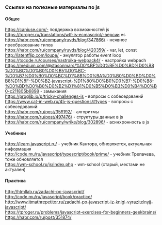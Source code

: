 ### Ссылки на полезные материалы по js

#### **Общее**
https://caniuse.com/- поддержка возможностей js<br>
https://tproger.ru/translations/wtf-is-ecmascript/-версии es<br>
https://habr.com/ru/company/ruvds/blog/347866/ - неявное преобразование типов<br>
https://habr.com/ru/company/ruvds/blog/420359/ - var, let, const<br>
http://latentflip.com/loupe/ - эмулятор работы event loop<br>
https://tocode.ru/courses/nastroika-webpack4/ - настройка webpach<br>
https://medium.com/@stasonmars/%D0%BF%D0%BE%D0%BD%D0%B8%D0%BC%D0%B0%D0%B5%D0%BC-%D0%B7%D0%B0%D0%BC%D1%8B%D0%BA%D0%B0%D0%BD%D0%B8%D1%8F-%D0%B2-javascript-%D1%80%D0%B0%D0%B7-%D0%B8-%D0%BD%D0%B0%D0%B2%D1%81%D0%B5%D0%B3%D0%B4%D0%B0-c211805b6898 - замыкания<br>
https://proglib.io/p/tricky-challenges-js - вопросы с собеседований<br>
https://www.cat-in-web.ru/45-js-questions/#types - вопросы с собеседований<br>
https://habr.com/ru/post/359192/ - алгоритмы<br>
https://habr.com/ru/post/497476/ - структуры данных в js<br>
https://habr.com/ru/company/wrike/blog/302896/ - асинхронность в js<br>

#### **Учебники**
https://learn.javascript.ru/ - учебник Кантора, обновляется, актуальная информация<br>
http://code.mu/ru/javascript/typescript/book/prime/ - учебник Трепачева, тоже обновляется<br>
https://wm-school.ru/js/index.php - wm-school (старый, местами не актуален)<br>


#### **Практика**
http://htmllab.ru/zadachi-po-javascript/<br>
http://code.mu/ru/javascript/book/practice/<br>
http://www.itmathrepetitor.ru/zadachi-po-javascript-iz-knigi-vyrazitelnyjj-javascript/<br>
https://tproger.ru/problems/javascript-exercises-for-beginners-geekbrains/<br>
https://habr.com/ru/post/351874/<br>